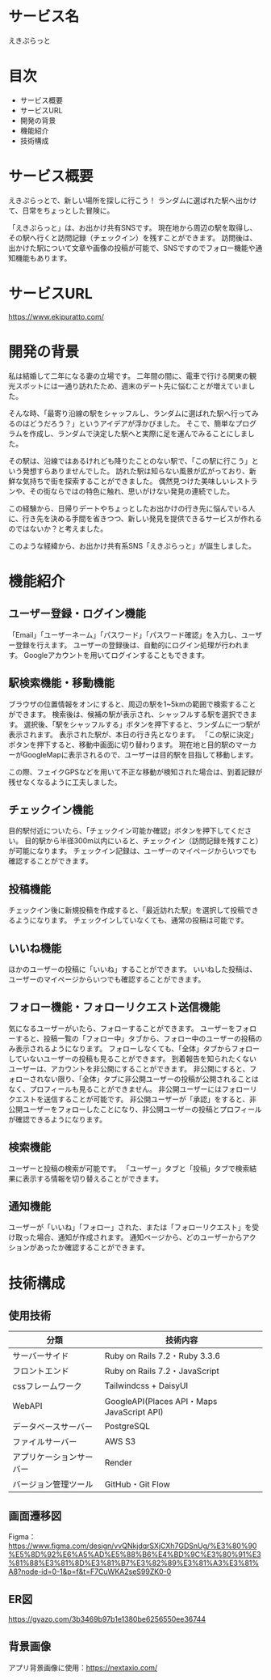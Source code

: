 # サービス名
えきぷらっと

# 目次
- サービス概要
- サービスURL
- 開発の背景
- 機能紹介
- 技術構成

# サービス概要
えきぷらっとで、新しい場所を探しに行こう！
ランダムに選ばれた駅へ出かけて、日常をちょっとした冒険に。

「えきぷらっと」は、お出かけ共有SNSです。
現在地から周辺の駅を取得し、その駅へ行くと訪問記録（チェックイン）を残すことができます。
訪問後は、出かけた駅について文章や画像の投稿が可能で、SNSですのでフォロー機能や通知機能もあります。

# サービスURL
https://www.ekipuratto.com/

# 開発の背景

私は結婚して二年になる妻の立場です。
二年間の間に、電車で行ける関東の観光スポットには一通り訪れたため、週末のデート先に悩むことが増えていました。

そんな時、「最寄り沿線の駅をシャッフルし、ランダムに選ばれた駅へ行ってみるのはどうだろう？」というアイデアが浮かびました。
そこで、簡単なプログラムを作成し、ランダムで決定した駅へと実際に足を運んでみることにしました。

その駅は、沿線ではあるけれども降りたことのない駅で、「この駅に行こう」という発想すらありませんでした。
訪れた駅は知らない風景が広がっており、新鮮な気持ちで街を探索することができました。
偶然見つけた美味しいレストランや、その街ならではの特色に触れ、思いがけない発見の連続でした。

この経験から、日帰りデートやちょっとしたお出かけの行き先に悩んでいる人に、行き先を決める手間を省きつつ、新しい発見を提供できるサービスが作れるのではないか？と考えました。

このような経緯から、お出かけ共有系SNS「えきぷらっと」が誕生しました。


# 機能紹介
## ユーザー登録・ログイン機能
「Email」「ユーザーネーム」「パスワード」「パスワード確認」を入力し、ユーザー登録を行えます。
ユーザーの登録後は、自動的にログイン処理が行われます。
Googleアカウントを用いてログインすることもできます。

## 駅検索機能・移動機能
ブラウザの位置情報をオンにすると、周辺の駅を1~5kmの範囲で検索することができます。
検索後は、候補の駅が表示され、シャッフルする駅を選択できます。
選択後、「駅をシャッフルする」ボタンを押下すると、ランダムに一つ駅が表示されます。
表示された駅が、本日の行き先となります。
「この駅に決定」ボタンを押下すると、移動中画面に切り替わります。
現在地と目的駅のマーカーがGoogleMapに表示されるので、ユーザーは目的駅を目指して移動します。

この際、フェイクGPSなどを用いて不正な移動が検知された場合は、到着記録が残せなくなるように工夫しました。

## チェックイン機能
目的駅付近についたら、「チェックイン可能か確認」ボタンを押下してください。
目的駅から半径300m以内にいると、チェックイン（訪問記録を残すこと）が可能になります。
チェックイン記録は、ユーザーのマイページからいつでも確認することができます。

## 投稿機能
チェックイン後に新規投稿を作成すると、「最近訪れた駅」を選択して投稿できるようになります。
チェックインしていなくても、通常の投稿は可能です。

## いいね機能
ほかのユーザーの投稿に「いいね」することができます。
いいねした投稿は、ユーザーのマイページからいつでも確認することができます。

## フォロー機能・フォローリクエスト送信機能
気になるユーザーがいたら、フォローすることができます。
ユーザーをフォローすると、投稿一覧の「フォロー中」タブから、フォロー中のユーザーの投稿のみ表示されるようになります。
フォローしなくても、「全体」タブからフォローしていないユーザーの投稿も見ることができます。
到着報告を知られたくないユーザーは、アカウントを非公開にすることができます。
非公開にすると、フォローされない限り、「全体」タブに非公開ユーザーの投稿が公開されることはなく、プロフィールも見ることができません。
非公開ユーザーにはフォローリクエストを送信することが可能です。
非公開ユーザーが「承認」をすると、非公開ユーザーをフォローしたことになり、非公開ユーザーの投稿とプロフィールが確認できるようになります。

## 検索機能
ユーザーと投稿の検索が可能です。
「ユーザー」タブと「投稿」タブで検索結果に表示する情報を切り替えることができます。

## 通知機能
ユーザーが「いいね」「フォロー」された、または「フォローリクエスト」を受け取った場合、通知が作成されます。
通知ページから、どのユーザーからアクションがあったか確認することができます。


# 技術構成
## 使用技術
|分類|技術内容|
|------|-----------|
|サーバーサイド|Ruby on Rails 7.2・Ruby 3.3.6|
|フロントエンド|Ruby on Rails 7.2・JavaScript|
|cssフレームワーク|Tailwindcss + DaisyUI|
|WebAPI|GoogleAPI(Places API・Maps JavaScript API)|
|データベースサーバー|PostgreSQL|
|ファイルサーバー|AWS S3|
|アプリケーションサーバー|Render|
|バージョン管理ツール|GitHub・Git Flow|

## 画面遷移図
Figma：https://www.figma.com/design/vvQNkjdqrSXjCXh7GDSnUg/%E3%80%90%E5%8D%92%E6%A5%AD%E5%88%B6%E4%BD%9C%E3%80%91%E3%81%88%E3%81%8D%E3%81%B7%E3%82%89%E3%81%A3%E3%81%A8?node-id=0-1&p=f&t=F7CuWKA2seS99ZK0-0

## ER図
https://gyazo.com/3b3469b97b1e1380be6256550ee36744


## 背景画像
アプリ背景画像に使用：https://nextaxio.com/
